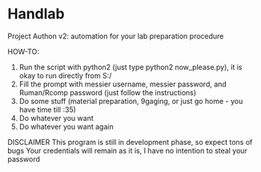 # Handlab
Project Authon v2: automation for your lab preparation procedure 

HOW-TO:
1. Run the script with python2 (just type python2 now_please.py), it is okay to run directly from S:/
2. Fill the prompt with messier username, messier password, and Ruman/Rcomp password (just follow the instructions)
3. Do some stuff (material preparation, 9gaging, or just go home - you have time till :35)
4. Do whatever you want
5. Do whatever you want again

DISCLAIMER
This program is still in development phase, so expect tons of bugs
Your credentials will remain as it is, I have no intention to steal your password
